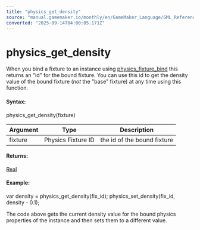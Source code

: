 ```yaml
---
title: "physics_get_density"
source: "manual.gamemaker.io/monthly/en/GameMaker_Language/GML_Reference/Physics/Fixtures/physics_get_density.htm"
converted: "2025-09-14T04:00:05.171Z"
---
```


# physics\_get\_density

When you bind a fixture to an instance using [physics\_fixture\_bind](physics_fixture_bind.md) this returns an "id" for the bound fixture. You can use this id to get the density value of the bound fixture (_not_ the "base" fixture) at any time using this function.

#### Syntax:

physics\_get\_density(fixture)

| Argument | Type | Description |
| --- | --- | --- |
| fixture | Physics Fixture ID | the id of the bound fixture |

#### Returns:

[Real](../../../GML_Overview/Data_Types.md)

#### Example:

var density = physics\_get\_density(fix\_id);
physics\_set\_density(fix\_id, density - 0.1);

The code above gets the current density value for the bound physics properties of the instance and then sets them to a different value.